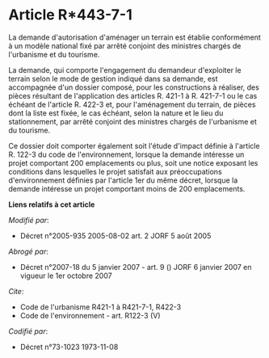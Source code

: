 # Article R*443-7-1

La demande d'autorisation d'aménager un terrain est établie conformément à un modèle national fixé par arrêté conjoint des
ministres chargés de l'urbanisme et du tourisme.

La demande, qui comporte l'engagement du demandeur d'exploiter le terrain selon le mode de gestion indiqué dans sa demande,
est accompagnée d'un dossier composé, pour les constructions à réaliser, des pièces résultant de l'application des articles
R. 421-1 à R. 421-7-1 ou le cas échéant de l'article R. 422-3 et, pour l'aménagement du terrain, de pièces dont la liste est
fixée, le cas échéant, selon la nature et le lieu du stationnement, par arrêté conjoint des ministres chargés de l'urbanisme
et du tourisme.

Ce dossier doit comporter également soit l'étude d'impact définie à l'article R. 122-3 du code de l'environnement, lorsque la
demande intéresse un projet comportant 200 emplacements ou plus, soit une notice exposant les conditions dans lesquelles le
projet satisfait aux préoccupations d'environnement définies par l'article 1er du même décret, lorsque la demande intéresse
un projet comportant moins de 200 emplacements.

**Liens relatifs à cet article**

_Modifié par_:

  - Décret n°2005-935 2005-08-02 art. 2 JORF 5 août 2005

_Abrogé par_:

  - Décret n°2007-18 du 5 janvier 2007 - art. 9 () JORF 6 janvier 2007 en vigueur le 1er octobre 2007

_Cite_:

  - Code de l'urbanisme R421-1 à R421-7-1, R422-3
  - Code de l'environnement - art. R122-3 (V)

_Codifié par_:

  - Décret n°73-1023 1973-11-08
